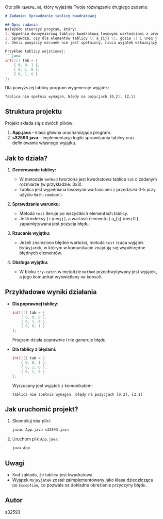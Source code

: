 Oto plik `README.md`, który wyjaśnia Twoje rozwiązanie drugiego zadania:

```markdown
# Zadanie: Sprawdzanie tablicy kwadratowej

## Opis zadania
Należało stworzyć program, który:
1. Wypełnia dwuwymiarową tablicę kwadratową losowymi wartościami z przedziału od 0 do 5.
2. Sprawdza, czy dla elementów tablicy \( a_{ij} \), gdzie \( i \neq j \), wartość wynosi 0.
3. Jeśli powyższy warunek nie jest spełniony, rzuca wyjątek wskazujący, które elementy tablicy są błędne.

Przykład tablicy wejściowej:
```java
int[][] tab = {
    { 0, 0, 1 },
    { 0, 1, 0 },
    { 0, 1, 0 }
};
```

Dla powyższej tablicy program wygeneruje wyjątek:
```
Tablica nie spełnia wymagań, błędy na pozycjach [0,2], [2,1]
```

## Struktura projektu

Projekt składa się z dwóch plików:
1. **App.java** – klasa główna uruchamiająca program.
2. **s32593.java** – implementacja logiki sprawdzania tablicy oraz definiowanie własnego wyjątku.

## Jak to działa?

1. **Generowanie tablicy:**
   - W metodzie `method` tworzona jest kwadratowa tablica `tab` o zadanym rozmiarze (w przykładzie: 3x3).
   - Tablica jest wypełniana losowymi wartościami z przedziału 0-5 przy użyciu `Math.random()`.

2. **Sprawdzanie warunku:**
   - Metoda `test` iteruje po wszystkich elementach tablicy.
   - Jeśli indeksy \( i \neq j \), a wartość elementu \( a_{ij} \neq 0 \), zapamiętywana jest pozycja błędu.

3. **Rzucanie wyjątku:**
   - Jeżeli znaleziono błędne wartości, metoda `test` rzuca wyjątek `MojWyjatek`, w którym w komunikacie znajdują się współrzędne błędnych elementów.

4. **Obsługa wyjątku:**
   - W bloku `try-catch` w metodzie `method` przechwytywany jest wyjątek, a jego komunikat wyświetlany na konsoli.

## Przykładowe wyniki działania
- **Dla poprawnej tablicy:**
  ```java
  int[][] tab = {
      { 0, 0, 0 },
      { 0, 1, 0 },
      { 0, 0, 1 }
  };
  ```
  Program działa poprawnie i nie generuje błędu.

- **Dla tablicy z błędami:**
  ```java
  int[][] tab = {
      { 0, 0, 1 },
      { 0, 1, 0 },
      { 0, 1, 0 }
  };
  ```
  Wyrzucany jest wyjątek z komunikatem:
  ```
  Tablica nie spełnia wymagań, błędy na pozycjach [0,2], [2,1]
  ```

## Jak uruchomić projekt?
1. Skompiluj oba pliki:
   ```bash
   javac App.java s32593.java
   ```
2. Uruchom plik `App.java`:
   ```bash
   java App
   ```

## Uwagi
- Kod zakłada, że tablica jest kwadratowa.
- Wyjątek `MojWyjatek` został zaimplementowany jako klasa dziedzicząca po `Exception`, co pozwala na dokładne określenie przyczyny błędu.

## Autor
s32593
```

